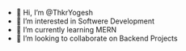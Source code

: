 - 👋 Hi, I’m @ThkrYogesh
- 👀 I’m interested in Softwere Development
- 🌱 I’m currently learning MERN
- 💞️ I’m looking to collaborate on Backend Projects
  

<!---
ThkrYogesh/ThkrYogesh is a ✨ special ✨ repository because its `README.md` (this file) appears on your GitHub profile.
You can click the Preview link to take a look at your changes.
--->
